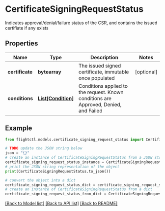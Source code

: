 # CertificateSigningRequestStatus

Indicates approval/denial/failure status of the CSR, and contains the issued certifiate if any exists

## Properties

Name | Type | Description | Notes
------------ | ------------- | ------------- | -------------
**certificate** | **bytearray** | The issued signed certificate, immutable once populated | [optional] 
**conditions** | [**List[Condition]**](Condition.md) | Conditions applied to the request. Known conditions are Approved, Denied, and Failed | 

## Example

```python
from flightctl.models.certificate_signing_request_status import CertificateSigningRequestStatus

# TODO update the JSON string below
json = "{}"
# create an instance of CertificateSigningRequestStatus from a JSON string
certificate_signing_request_status_instance = CertificateSigningRequestStatus.from_json(json)
# print the JSON string representation of the object
print(CertificateSigningRequestStatus.to_json())

# convert the object into a dict
certificate_signing_request_status_dict = certificate_signing_request_status_instance.to_dict()
# create an instance of CertificateSigningRequestStatus from a dict
certificate_signing_request_status_from_dict = CertificateSigningRequestStatus.from_dict(certificate_signing_request_status_dict)
```
[[Back to Model list]](../README.md#documentation-for-models) [[Back to API list]](../README.md#documentation-for-api-endpoints) [[Back to README]](../README.md)


